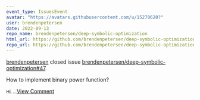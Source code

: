 ```yaml
---
event_type: IssuesEvent
avatar: "https://avatars.githubusercontent.com/u/15270620?"
user: brendenpetersen
date: 2022-09-13
repo_name: brendenpetersen/deep-symbolic-optimization
html_url: https://github.com/brendenpetersen/deep-symbolic-optimization/issues/47
repo_url: https://github.com/brendenpetersen/deep-symbolic-optimization
---
```


<a href='https://github.com/brendenpetersen' target='_blank'>brendenpetersen</a> closed issue <a href='https://github.com/brendenpetersen/deep-symbolic-optimization/issues/47' target='_blank'>brendenpetersen/deep-symbolic-optimization#47</a>.

<p>How to implement binary power function?</p><small>Hi,...</small><a href='https://github.com/brendenpetersen/deep-symbolic-optimization/issues/47' target='_blank'>View Comment</a>